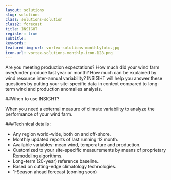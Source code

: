 ```yaml
---
layout: solutions
slug: solutions
class: solutions-solution
class2: forecast
title: INSIGHT 
register: true
subtitle:
keywords:
featured-img-url: vortex-solutions-monthlyfoto.jpg
icon-url: vortex-solutions-monthly-icon-128.png
---
```


<p class="lead">Are you meeting production expectations? How much did your wind farm over/under produce last year or month? How much can be explained by wind resource inter-annual variability? INSIGHT will help you answer these questions by putting your site-specific data in context compared to long-term wind and production anomalies analysis.</p>

##When to use INSIGHT?

When you need a external measure of climate variability to analyze the performance of your wind farm.

###Technical details:

- Any region world-wide, both on and off-shore.
- Monthly updated reports of last running 12 month.
- Available variables: mean wind, temperature and production.
- Customized to your site-specific measurements by means of proprietary <a href="../docs/EWEA2014_Atortosa.pdf" target="_blank">Remodeling</a> algorithms.
- Long-term (20-year) reference baseline.
- Based on cutting-edge climatology technologies.
- 1-Season ahead forecast (coming soon)